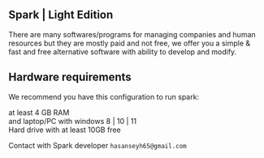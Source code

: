 Spark | Light Edition
-
There are many softwares/programs for managing companies and human resources
but they are mostly paid and not free, we offer you a simple & fast and free
alternative software with ability to develop and modify.

Hardware requirements
-
We recommend you have this configuration to run spark:<br>

at least 4 GB RAM<br>
and laptop/PC with windows 8 | 10 | 11<br>
Hard drive with at least 10GB free <br>

Contact with Spark developer ``hasanseyh65@gmail.com``
</font>
